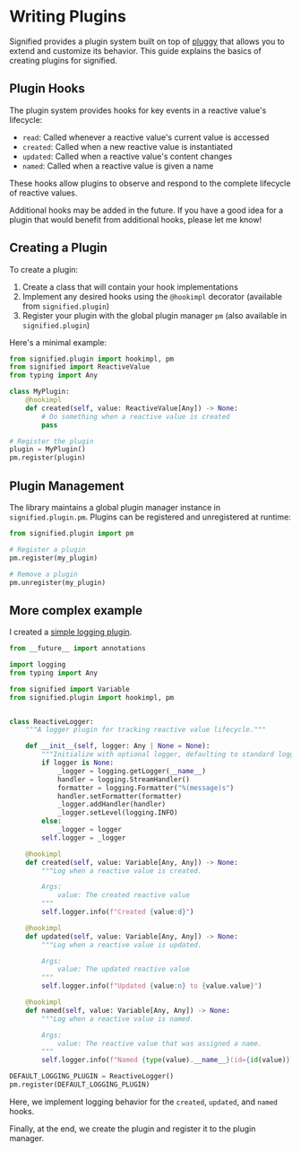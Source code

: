# Writing Plugins

Signified provides a plugin system built on top of [pluggy](https://pluggy.readthedocs.io/) that allows you to extend and customize its behavior. This guide explains the basics of creating plugins for signified.

## Plugin Hooks

The plugin system provides hooks for key events in a reactive value's lifecycle:

- `read`: Called whenever a reactive value's current value is accessed
- `created`: Called when a new reactive value is instantiated
- `updated`: Called when a reactive value's content changes
- `named`: Called when a reactive value is given a name

These hooks allow plugins to observe and respond to the complete lifecycle of reactive values.

Additional hooks may be added in the future. If you have a good idea for a plugin that would benefit from additional hooks, please let me know!

## Creating a Plugin

To create a plugin:

1. Create a class that will contain your hook implementations
2. Implement any desired hooks using the `@hookimpl` decorator (available from `signified.plugin`)
3. Register your plugin with the global plugin manager `pm` (also available in `signified.plugin`)

Here's a minimal example:

```python
from signified.plugin import hookimpl, pm
from signified import ReactiveValue
from typing import Any

class MyPlugin:
    @hookimpl
    def created(self, value: ReactiveValue[Any]) -> None:
        # Do something when a reactive value is created
        pass

# Register the plugin
plugin = MyPlugin()
pm.register(plugin)
```

## Plugin Management

The library maintains a global plugin manager instance in `signified.plugin.pm`. Plugins can be registered and unregistered at runtime:

```python
from signified.plugin import pm

# Register a plugin
pm.register(my_plugin)

# Remove a plugin
pm.unregister(my_plugin)
```

## More complex example

I created a [simple logging plugin](https://github.com/dougmercer/signified_logging).

```python
from __future__ import annotations

import logging
from typing import Any

from signified import Variable
from signified.plugin import hookimpl, pm


class ReactiveLogger:
    """A logger plugin for tracking reactive value lifecycle."""

    def __init__(self, logger: Any | None = None):
        """Initialize with optional logger, defaulting to standard logging."""
        if logger is None:
            _logger = logging.getLogger(__name__)
            handler = logging.StreamHandler()
            formatter = logging.Formatter("%(message)s")
            handler.setFormatter(formatter)
            _logger.addHandler(handler)
            _logger.setLevel(logging.INFO)
        else:
            _logger = logger
        self.logger = _logger

    @hookimpl
    def created(self, value: Variable[Any, Any]) -> None:
        """Log when a reactive value is created.

        Args:
            value: The created reactive value
        """
        self.logger.info(f"Created {value:d}")

    @hookimpl
    def updated(self, value: Variable[Any, Any]) -> None:
        """Log when a reactive value is updated.

        Args:
            value: The updated reactive value
        """
        self.logger.info(f"Updated {value:n} to {value.value}")

    @hookimpl
    def named(self, value: Variable[Any, Any]) -> None:
        """Log when a reactive value is named.

        Args:
            value: The reactive value that was assigned a name.
        """
        self.logger.info(f"Named {type(value).__name__}(id={id(value)}) as {value:n}")

DEFAULT_LOGGING_PLUGIN = ReactiveLogger()
pm.register(DEFAULT_LOGGING_PLUGIN)
```

Here, we implement logging behavior for the `created`, `updated`, and `named` hooks.

Finally, at the end, we create the plugin and register it to the plugin manager.
